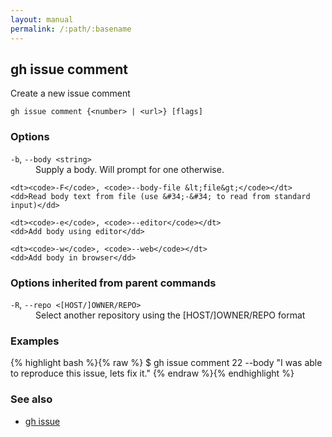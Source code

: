 ```yaml
---
layout: manual
permalink: /:path/:basename
---
```


## gh issue comment

Create a new issue comment

```
gh issue comment {<number> | <url>} [flags]
```

### Options


<dl class="flags">
	<dt><code>-b</code>, <code>--body &lt;string&gt;</code></dt>
	<dd>Supply a body. Will prompt for one otherwise.</dd>

	<dt><code>-F</code>, <code>--body-file &lt;file&gt;</code></dt>
	<dd>Read body text from file (use &#34;-&#34; to read from standard input)</dd>

	<dt><code>-e</code>, <code>--editor</code></dt>
	<dd>Add body using editor</dd>

	<dt><code>-w</code>, <code>--web</code></dt>
	<dd>Add body in browser</dd>
</dl>


### Options inherited from parent commands


<dl class="flags">
	<dt><code>-R</code>, <code>--repo &lt;[HOST/]OWNER/REPO&gt;</code></dt>
	<dd>Select another repository using the [HOST/]OWNER/REPO format</dd>
</dl>


### Examples

{% highlight bash %}{% raw %}
$ gh issue comment 22 --body "I was able to reproduce this issue, lets fix it."
{% endraw %}{% endhighlight %}

### See also

* [gh issue](./gh_issue)
